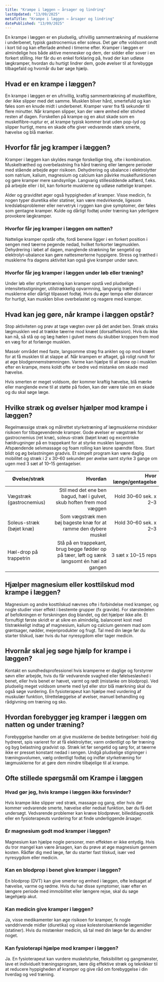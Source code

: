 ```yaml
---
title: "Krampe i læggen – årsager og lindring"
lastUpdated: "13/09/2025"
metaTitle: "Krampe i læggen → årsager og lindring"
datePublished: "13/09/2025"
---
```


En krampe i læggen er en pludselig, ufrivillig sammentrækning af musklerne i underbenet, typisk gastrocnemius eller soleus. Det gør ofte voldsomt ondt i kort tid og kan efterlade ømhed i timerne efter. Kramper i læggen er almindelige hos både aktive mennesker og dem, der sidder eller sover i en forkert stilling. Her får du en enkel forklaring på, hvad der kan udløse lægkramper, hvordan du hurtigt lindrer dem, gode øvelser til at forebygge tilbagefald og hvornår du bør søge hjælp.

## Hvad er en krampe i læggen?

En krampe i læggen er en ufrivillig, kraftig sammentrækning af muskelfibre, der ikke slipper med det samme. Musklen bliver hård, smertefuld og kan føles som en knude midt i underbenet. Kramper varer fra få sekunder til flere minutter. Når krampen slipper, kan der være ømhed eller stivhed resten af dagen. Forskellen på krampe og en akut skade som en muskelfibre-ruptur er, at krampe typisk kommer brat uden pop-lyd og slipper hurtigt, mens en skade ofte giver vedvarende stærk smerte, hævelse og blå mærker.

## Hvorfor får jeg kramper i læggen?

Kramper i læggen kan skyldes mange forskellige ting, ofte i kombination. Muskeltræthed og overbelastning fra hård træning eller længere perioder med stående arbejde øger risikoen. Dehydrering og ubalance i elektrolytter som natrium, kalium, magnesium og calcium kan påvirke muskelfunktionen og gøre kramper mere sandsynlige. Langvarig stillesiddende adfærd, f.eks. på arbejde eller i bil, kan forkorte musklerne og udløse nattelige kramper.

Alder og graviditet øger også hyppigheden af kramper. Visse medicin, fx nogen typer diuretika eller statiner, kan være medvirkende, ligesom kredsløbsproblemer eller nervetryk i ryggen kan give symptomer, der føles som gentagne kramper. Kulde og dårligt fodtøj under træning kan yderligere provokere lægkramper.

### Hvorfor får jeg kramper i læggen om natten?

Nattelige kramper opstår ofte, fordi benene ligger i en forkert position i sengen med tæerne pegende nedad, hvilket forkorter lægmusklen. Dehydrering i løbet af dagen, manglende strækning før sengetid og elektrolyt-ubalance kan gøre nattesmerterne hyppigere. Stress og træthed i musklerne fra dagens aktivitet kan også give kramper under søvn.

### Hvorfor får jeg kramper i læggen under løb eller træning?

Under løb eller styrketræning kan kramper opstå ved pludselige intensitetsstigninger, utilstrækkelig opvarmning, langvarig træthed i musklerne eller dårligt tilpasset fodtøj. Hvis du øger tempo eller distancer for hurtigt, kan musklen blive overbelastet og reagere med kramper.

## Hvad kan jeg gøre, når krampe i læggen opstår?

Stop aktiviteten og prøv at tage vægten over på det andet ben. Stræk straks lægmusklen ved at trække tæerne mod knæet (dorsalfleksion). Hvis du ikke kan nå, så stå op og læg hælen i gulvet mens du skubber kroppen frem mod en væg for at forlænge musklen.

Massér området med faste, langsomme strøg fra anklen og op mod knæet for at få musklen til at slappe af. Når krampen er aftaget, gå roligt rundt for at øge blodgennemstrømningen. Varme kan hjælpe til at løsne op i musklen efter en krampe, mens koldt ofte er bedre ved mistanke om skade med hævelse.

Hvis smerten er meget voldsom, der kommer kraftig hævelse, blå mærke eller manglende evne til at støtte på foden, kan der være tale om en skade og du skal søge læge.

## Hvilke stræk og øvelser hjælper mod krampe i læggen?

Regelmæssige stræk og målrettet styrketræning af lægmusklerne mindsker risikoen for tilbagevendende kramper. Gode øvelser er vægstræk for gastrocnemius (ret knæ), soleus-stræk (bøjet knæ) og excentriske hældrugninger på en trappekant for at styrke musklen langsomt. Afspændende selvmassage og foam rolling kan løsne spændte fibre. Start blidt og øg belastningen gradvis. Et simpelt program kan være daglig mobilitet og stræk i 2 x 30–60 sekunder per øvelse samt styrke 3 gange om ugen med 3 sæt af 10–15 gentagelser.

| Øvelse/stræk | Hvordan | Hvor længe/gentagelse |
|---|---:|---:|
| Vægstræk (gastrocnemius) | Stil med det ene ben bagud, hæl i gulvet, skub hoften frem mod væggen | Hold 30–60 sek. x 2–3 |
| Soleus-stræk (bøjet knæ) | Som vægstræk men bøj bageste knæ for at ramme den dybere muskel | Hold 30–60 sek. x 2–3 |
| Hæl-drop på trappetrin | Stå på en trappekant, brug begge fødder op på tæer, løft og sænk langsomt én hæl ad gangen | 3 sæt x 10–15 reps |

## Hjælper magnesium eller kosttilskud mod krampe i læggen?

Magnesium og andre kosttilskud nævnes ofte i forbindelse med kramper, og nogle studier viser effekt i bestemte grupper (fx gravide). For størstedelen af befolkningen er forskningen dog blandet, og det hjælper ikke alle. Et fornuftigt første skridt er at sikre en almindelig, balanceret kost med tilstrækkeligt indtag af magnesium, kalium og calcium gennem mad som grøntsager, nødder, mejeriprodukter og frugt. Tal med din læge før du starter tilskud, især hvis du har nyresygdom eller tager medicin.

## Hvornår skal jeg søge hjælp for krampe i læggen?

Kontakt en sundhedsprofessionel hvis kramperne er daglige og forstyrrer søvn eller arbejde, hvis du får vedvarende svaghed eller følelsesløshed i benet, eller hvis benet er hævet, varmt og rødt (mistanke om blodprop). Ved pludselig meget voldsom smerte med lyd eller stor blå mærkning skal du også søge vurdering. En fysioterapeut kan hjælpe med vurdering af muskulær funktion, tilrettelæggelse af øvelser, manuel behandling og rådgivning om træning og sko.

## Hvordan forebygger jeg kramper i læggen om natten og under træning?

Forebyggelse handler om at give musklerne de bedste betingelser: hold dig hydreret, spis varieret for at få elektrolytter, varm ordentligt op før træning og byg belastning gradvist op. Stræk let før sengetid og sørg for, at tæerne ikke er presset konstant nedad i sengen. Undgå pludselige stigninger i træningsvolumen, vælg ordentligt fodtøj og indfør styrketræning for lægmusklerne for at gøre dem mindre tilbøjelige til at krampe.

## Ofte stillede spørgsmål om Krampe i læggen

### Hvad gør jeg, hvis krampe i læggen ikke forsvinder?

Hvis krampe ikke slipper ved stræk, massage og gang, eller hvis der kommer vedvarende smerte, hævelse eller nedsat funktion, bør du få det undersøgt. Vedvarende problemer kan kræve blodprøver, billeddiagnostik eller en fysioterapeuts vurdering for at finde underliggende årsager.

### Er magnesium godt mod kramper i læggen?

Magnesium kan hjælpe nogle personer, men effekten er ikke entydig. Hvis du tror mangel kan være årsagen, kan du prøve at øge magnesium gennem kosten. Rådfør dig med læge, før du starter fast tilskud, især ved nyresygdom eller medicin.

### Kan en blodprop i benet give kramper i læggen?

En blodprop (DVT) kan give smerter og ømhed i læggen, ofte ledsaget af hævelse, varme og rødme. Hvis du har disse symptomer, især efter en længere periode med immobilitet eller længere rejse, skal du søge lægehjælp akut.

### Kan medicin give kramper i læggen?

Ja, visse medikamenter kan øge risikoen for kramper, fx nogle vanddrivende midler (diuretika) og visse kolesterolsænkende lægemidler (statiner). Hvis du mistænker medicin, så tal med din læge før du ændrer noget.

### Kan fysioterapi hjælpe mod kramper i læggen?

Ja. En fysioterapeut kan vurdere muskelstyrke, fleksibilitet og gangmønster, lave et individuelt træningsprogram, lære dig effektive stræk og teknikker til at reducere hyppigheden af kramper og give råd om forebyggelse i din hverdag og ved træning.
